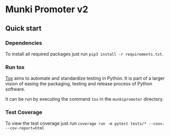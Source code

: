 # Munki Promoter v2

## Quick start

### Dependencies
To install all required packages just run `pip3 install -r requirements.txt`.

### Run tox
[Tox](https://tox.readthedocs.io/en/latest/index.html) aims to automate and standardize testing in Python. It is part of a larger vision of easing the packaging, testing and release process of Python software.

It can be run by executing the command 
`tox` in the `munkipromoter` directory.

### Test Coverage
To view the test coverage just run `coverage run -m pytest tests/* --cov=. --cov-report=html`
